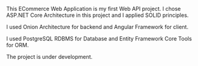 This ECommerce Web Application is my first Web API project. I chose ASP.NET Core Architecture in this project and I applied SOLID principles.

I used Onion Architecture for backend and Angular Framework for client.

I used PostgreSQL RDBMS for Database and Entity Framework Core Tools for ORM.

The project is under development.
